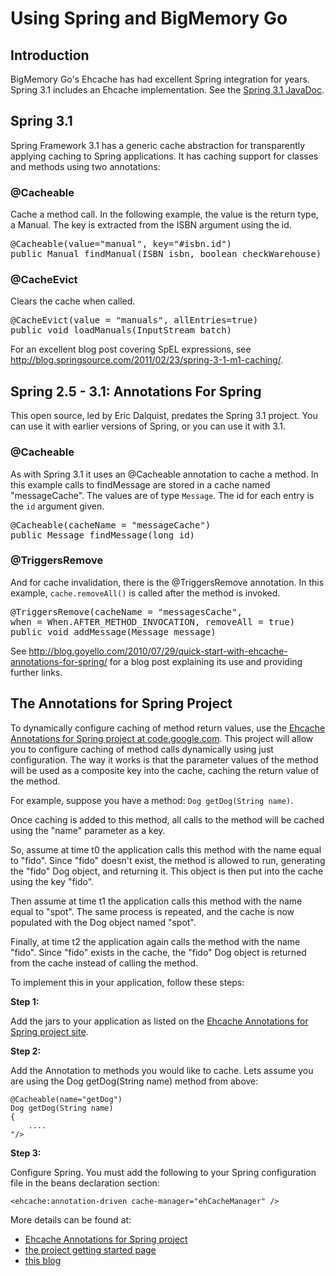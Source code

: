 ---
---
# Using Spring and BigMemory Go



## Introduction
BigMemory Go's Ehcache has had excellent Spring integration for years. Spring 3.1 includes an Ehcache implementation. See the [ Spring 3.1 JavaDoc](http://static.springsource.org/spring/docs/3.1.0.M1/javadoc-api/org/springframework/cache/ehcache/package-summary.html).

## Spring 3.1
Spring Framework 3.1 has a generic cache abstraction for transparently applying caching to Spring applications.
It has caching support for classes and methods using two annotations:

### @Cacheable
Cache a method call.
In the following example, the value is the return type, a Manual. The key is extracted from the ISBN argument using the id.

<pre>
@Cacheable(value="manual", key="#isbn.id")
public Manual findManual(ISBN isbn, boolean checkWarehouse)
</pre>

### @CacheEvict
Clears the cache when called.

<pre>
@CacheEvict(value = "manuals", allEntries=true)
public void loadManuals(InputStream batch)
</pre>

For an excellent blog post covering SpEL expressions, see <http://blog.springsource.com/2011/02/23/spring-3-1-m1-caching/>.

## Spring 2.5 - 3.1: Annotations For Spring
This open source, led by Eric Dalquist, predates the Spring 3.1 project. You can use it with earlier versions of Spring, or you
can use it with 3.1.

### @Cacheable
As with Spring 3.1 it uses an @Cacheable annotation to cache a method. In this example calls to findMessage are stored in a cache
named "messageCache". The values are of type `Message`. The id for each entry is the `id` argument given.

<pre>
@Cacheable(cacheName = "messageCache")
public Message findMessage(long id)
</pre>

### @TriggersRemove
And for cache invalidation, there is the @TriggersRemove annotation.
In this example, `cache.removeAll()` is called after the method is invoked.

<pre>
@TriggersRemove(cacheName = "messagesCache",
when = When.AFTER_METHOD_INVOCATION, removeAll = true)
public void addMessage(Message message)
</pre>

See <http://blog.goyello.com/2010/07/29/quick-start-with-ehcache-annotations-for-spring/> for a blog post explaining its use
and providing further links.


## The Annotations for Spring Project

To dynamically configure caching of method return values, use the [Ehcache Annotations for Spring project at code.google.com](http://code.google.com/p/ehcache-spring-annotations/). This project will allow you to configure caching of method calls dynamically using just configuration. The way it works is that the parameter values of the method will be used as a composite key into the cache, caching the return value of the method.

For example, suppose you have a method: `Dog getDog(String name)`.

Once caching is added to this method, all calls to the method will be cached using the "name" parameter as a key.

So, assume at time t0 the application calls this method with the name equal to "fido". Since "fido" doesn't exist, the method is allowed to run, generating the "fido" Dog object, and returning it. This object is then put into the cache using the key "fido".

Then assume at time t1 the application calls this method with the name equal to "spot". The same process is repeated, and the cache is now populated with the Dog object named "spot".

Finally, at time t2 the application again calls the method with the name "fido". Since "fido" exists in the cache, the "fido" Dog object is returned from the cache instead of calling the method.

To implement this in your application, follow these steps:

**Step 1:**

Add the jars to your application as listed on the [Ehcache Annotations for Spring project site](http://code.google.com/p/ehcache-spring-annotations).

**Step 2:**

Add the Annotation to methods you would like to cache. Lets assume you are using the Dog getDog(String name) method from above:

    @Cacheable(name="getDog")
    Dog getDog(String name)
    {
        ....
    "/>
**Step 3:**

Configure Spring. You must add the following to your Spring configuration file in the beans declaration section:

    <ehcache:annotation-driven cache-manager="ehCacheManager" />

More details can be found at:

* [Ehcache Annotations for Spring project](http://code.google.com/p/ehcache-spring-annotations)
* [the project getting started page](http://code.google.com/p/ehcache-spring-annotations/wiki/UsingCacheable)
* [this blog](http://www.jeviathon.com/2010/04/caching-java-methods-with-spring-3.html)
